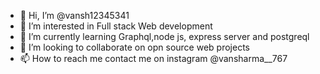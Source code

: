 - 👋 Hi, I’m @vansh12345341
- 👀 I’m interested in Full stack Web development 
- 🌱 I’m currently learning Graphql,node js, express server and postgreql
- 💞️ I’m looking to collaborate on opn source web projects 
- 📫 How to reach me contact me on instagram @vansharma__767

<!---
vansh12345341/vansh12345341 is a ✨ special ✨ repository because its `README.md` (this file) appears on your GitHub profile.
You can click the Preview link to take a look at your changes.
--->
